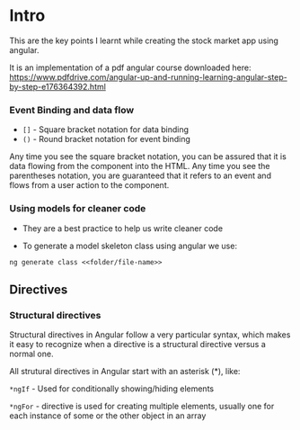 # Intro

This are the key points I learnt while creating the stock market app using angular.

It is an implementation of a pdf angular course downloaded here: https://www.pdfdrive.com/angular-up-and-running-learning-angular-step-by-step-e176364392.html

### Event Binding and data flow

- `[]` - Square bracket notation for data binding
- `()` - Round bracket notation for event binding

Any time you see the square bracket notation, you can be
assured that it is data flowing from the component into the HTML. Any time you see
the parentheses notation, you are guaranteed that it refers to an event and flows from
a user action to the component.

### Using models for cleaner code

- They are a best practice to help us write cleaner code

- To generate a model skeleton class using angular we use:

`ng generate class <<folder/file-name>>`

## Directives

### Structural directives

Structural directives in Angular follow a very particular syntax, which makes it easy
to recognize when a directive is a structural directive versus a normal one.

All strutural
directives in Angular start with an asterisk (\*), like:

`*ngIf` - Used for conditionally showing/hiding elements

`*ngFor` - directive is used for creating multiple elements, usually one for each instance of
some or the other object in an array
